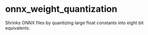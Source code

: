 # onnx_weight_quantization
Shrinks ONNX files by quantizing large float constants into eight bit equivalents.
